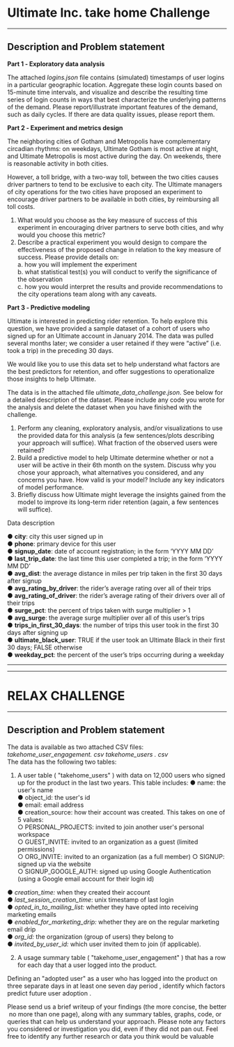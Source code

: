 
# Ultimate Inc. take home Challenge
________
## Description and Problem statement


**Part 1 ‐ Exploratory data analysis**

The attached  _logins.json_  file contains (simulated) timestamps of user logins in a particular geographic location. Aggregate these login counts based on 15-minute time intervals, and visualize and describe the resulting time series of login counts in ways that best characterize the underlying patterns of the demand. Please report/illustrate important features of the demand, such as daily cycles. If there are data quality issues, please report them.

**Part 2 ‐ Experiment and metrics design**

The neighboring cities of Gotham and Metropolis have complementary circadian rhythms: on weekdays, Ultimate Gotham is most active at night, and Ultimate Metropolis is most active during the day. On weekends, there is reasonable activity in both cities.

However, a toll bridge, with a two-way toll, between the two cities causes driver partners to tend to be exclusive to each city. The Ultimate managers of city operations for the two cities have proposed an experiment to encourage driver partners to be available in both cities, by reimbursing all toll costs.

1.  What would you choose as the key measure of success of this experiment in encouraging driver partners to serve both cities, and why would you choose this metric?
2.  Describe a practical experiment you would design to compare the effectiveness of the proposed change in relation to the key measure of success. Please provide details on:  
    a. how you will implement the experiment  
    b. what statistical test(s) you will conduct to verify the significance of the observation  
    c. how you would interpret the results and provide recommendations to the city operations team along with any caveats.

**Part 3 ‐ Predictive modeling**

Ultimate is interested in predicting rider retention. To help explore this question, we have provided a sample dataset of a cohort of users who signed up for an Ultimate account in January 2014. The data was pulled several months later; we consider a user retained if they were “active” (i.e. took a trip) in the preceding 30 days.

We would like you to use this data set to help understand what factors are the best predictors for retention, and offer suggestions to operationalize those insights to help Ultimate.

The data is in the attached file  _ultimate_data_challenge.json_. See below for a detailed description of the dataset. Please include any code you wrote for the analysis and delete the dataset when you have finished with the challenge.

1.  Perform any cleaning, exploratory analysis, and/or visualizations to use the provided data for this analysis (a few sentences/plots describing your approach will suffice). What fraction of the observed users were retained?
2.  Build a predictive model to help Ultimate determine whether or not a user will be active in their 6th month on the system. Discuss why you chose your approach, what alternatives you considered, and any concerns you have. How valid is your model? Include any key indicators of model performance.
3.  Briefly discuss how Ultimate might leverage the insights gained from the model to improve its long-term rider retention (again, a few sentences will suffice).

Data description

●  **city**: city this user signed up in  
●  **phone**: primary device for this user  
●  **signup_date**: date of account registration; in the form ‘YYYY MM DD’  
●  **last_trip_date**: the last time this user completed a trip; in the form ‘YYYY MM DD’  
●  **avg_dist**: the average distance in miles per trip taken in the first 30 days after signup  
●  **avg_rating_by_driver**: the rider’s average rating over all of their trips  
●  **avg_rating_of_driver**: the rider’s average rating of their drivers over all of their trips  
●  **surge_pct**: the percent of trips taken with surge multiplier > 1  
●  **avg_surge**: the average surge multiplier over all of this user’s trips  
●  **trips_in_first_30_days**: the number of trips this user took in the first 30 days after signing up  
●  **ultimate_black_user**: TRUE if the user took an Ultimate Black in their first 30 days; FALSE otherwise  
●  **weekday_pct**: the percent of the user’s trips occurring during a weekday
_________



_______
# RELAX CHALLENGE
_______________________________

## Description and Problem statement

The data is available as two attached CSV files:
*takehome_user_engagement. csv*
*takehome_users . csv*<br/>
The data has the following two tables:
1. A user table ( "takehome_users" ) with data on 12,000 users who signed up for the
product in the last two years. This table includes:
● name: the user's name<br/>
● object_id: the user's id<br/>
● email: email address<br/>
● creation_source: how their account was created. This takes on one
of 5 values:<br/>
○ PERSONAL_PROJECTS: invited to join another user's
personal workspace<br/>
○ GUEST_INVITE: invited to an organization as a guest
(limited permissions)<br/>
○ ORG_INVITE: invited to an organization (as a full member)
○ SIGNUP: signed up via the website<br/>
○ SIGNUP_GOOGLE_AUTH: signed up using Google
Authentication (using a Google email account for their login
id)<br/>

● *creation_time:* when they created their account<br/>
● *last_session_creation_time*: unix timestamp of last login<br/>
● *opted_in_to_mailing_list:* whether they have opted into receiving
marketing emails<br/>
● *enabled_for_marketing_drip:* whether they are on the regular
marketing email drip<br/>
● *org_id:* the organization (group of users) they belong to<br/>
● *invited_by_user_id:* which user invited them to join (if applicable).<br/>

2.  A usage summary table ( "takehome_user_engagement" ) that has a row for each day
that a user logged into the product.<br/>

Defining an "adopted user" as a user who has logged into the product on three separate days in at least one seven ­day period , identify which factors predict future user adoption .<br/>

Please send us a brief writeup of your findings (the more concise, the better ­­ no more than one page), along with any summary tables, graphs, code, or queries that can help us understand your approach. Please note any factors you considered or investigation you did, even if they did not pan out. Feel free to identify any further research or data you think would be valuable